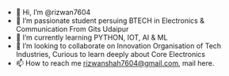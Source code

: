 - 👋 Hi, I’m @rizwan7604
- 👀 I’m passionate student persuing BTECH in Electronics & Communication From Gits Udaipur
- 🌱 I’m currently learning PYTHON, IOT, AI & ML 
- 💞️ I’m looking to collaborate on Innovation Organisation of Tech Industries, Curious to learn deeply about Core Electronics
- 📫 How to reach me rizwanshah7604@gmail.com, mail here.

<!---
rizwan7604/rizwan7604 is a ✨ special ✨ repository because its `README.md` (this file) appears on your GitHub profile.
You can click the Preview link to take a look at your changes.
--->
